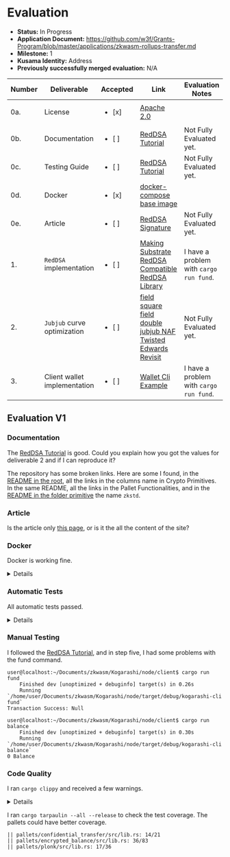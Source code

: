 
# Evaluation

- **Status:** In Progress
- **Application Document:** https://github.com/w3f/Grants-Program/blob/master/applications/zkwasm-rollups-transfer.md
- **Milestone:** 1
- **Kusama Identity:** Address
- **Previously successfully merged evaluation:** N/A

| Number | Deliverable | Accepted | Link | Evaluation Notes |
| ------ | ----------- | -------- | ---- |----------------- |
| 0a. | License | <ul><li>[x] </li></ul>| [Apache 2.0](https://github.com/KogarashiNetwork/Kogarashi/blob/master/LICENSE) | |
| 0b. | Documentation | <ul><li>[ ] </li></ul>| [RedDSA Tutorial](https://kogarashinetwork.github.io/Kogarashi/tutorial/reddsa_wallet/)| Not Fully Evaluated yet. |
| 0c. | Testing Guide | <ul><li>[ ] </li></ul>| [RedDSA Tutorial](https://kogarashinetwork.github.io/Kogarashi/tutorial/reddsa_wallet/)| Not Fully Evaluated yet. |
| 0d. | Docker | <ul><li>[x] </li></ul>| [docker-compose](https://github.com/KogarashiNetwork/Kogarashi/blob/master/docker-compose.yml) [base image](https://github.com/KogarashiNetwork/Kogarashi/tree/master/docker) | |
| 0e. | Article | <ul><li>[ ] </li></ul>| [RedDSA Signature](https://kogarashinetwork.github.io/Kogarashi/technical/reddsa_signature/)| Not Fully Evaluated yet. |
| 1. | `RedDSA` implementation | <ul><li>[ ] </li></ul>| [Making Substrate RedDSA Compatible](https://github.com/KogarashiNetwork/zksubstrate/compare/49a4103...95f493c) [RedDSA Library](https://github.com/KogarashiNetwork/Kogarashi/tree/master/primitive/redjubjub) | I have a problem with `cargo run fund`.  |
| 2. | `Jubjub` curve optimization | <ul><li>[ ] </li></ul>| [field square](https://github.com/KogarashiNetwork/Kogarashi/pull/64) [field double](https://github.com/KogarashiNetwork/Kogarashi/pull/63) [jubjub NAF](https://github.com/KogarashiNetwork/Kogarashi/pull/60) [Twisted Edwards Revisit](https://github.com/KogarashiNetwork/Kogarashi/pull/68) | Not Fully Evaluated yet. |
|3. | Client wallet implementation | <ul><li>[ ] </li></ul>| [Wallet Cli Example](https://github.com/KogarashiNetwork/Kogarashi/tree/master/node/client) | I have a problem with `cargo run fund`.  |

## Evaluation V1

### Documentation

The [RedDSA Tutorial](https://kogarashinetwork.github.io/Kogarashi/tutorial/reddsa_wallet/) is good. Could you explain how you got the values for deliverable 2 and if I can reproduce it?

The repository has some broken links. Here are some I found, in the [README in the root](https://github.com/KogarashiNetwork/Kogarashi/blob/master/README.md), all the links in the columns name in Crypto Primitives. In the same README, all the links in the Pallet Functionalities, and in the [README in the folder primitive](https://github.com/KogarashiNetwork/Kogarashi/tree/master/primitive) the name `zkstd`.

### Article

Is the article only [this page](https://kogarashinetwork.github.io/Kogarashi/technical/reddsa_signature/), or is it the all the content of the site? 

### Docker

Docker is working fine.

<details>

```
user@localhost:~/Documents/zkwasm/Kogarashi$ docker compose up
[+] Running 4/4
 ✔ kogarashi 3 layers [⣿⣿⣿]  	0B/0B  	Pulled                    	52.8s
   ✔ 31e352740f53 Pull complete                                        	4.8s
   ✔ 6fc10cc2f7e9 Pull complete                                       	49.9s
   ✔ d39adfd3c03d Pull complete                                       	50.3s
[+] Running 2/2
 ✔ Network kogarashi_default  Created                                  	0.1s
 ✔ Container kogarashi    	Created                                  	6.0s
Attaching to kogarashi
kogarashi  | 2023-08-08 10:59:57 It isn't safe to expose RPC publicly without a proxy server that filters available set of RPC methods.    
kogarashi  | 2023-08-08 10:59:57 Substrate Node    
kogarashi  | 2023-08-08 10:59:57 ✌️  version 3.0.0-9dfdb5c-x86_64-linux-musl    
kogarashi  | 2023-08-08 10:59:57 ❤️  by Kogarashi Dev Team <https://github.com/KogarashiNetwork/Kogarashi>, 2017-2023    
kogarashi  | 2023-08-08 10:59:57 📋 Chain specification: Development    
kogarashi  | 2023-08-08 10:59:57 🏷 Node name: last-flight-5189    
kogarashi  | 2023-08-08 10:59:57 👤 Role: AUTHORITY    
kogarashi  | 2023-08-08 10:59:57 💾 Database: RocksDb at /root/.local/share/kogarashi/chains/dev/db    
kogarashi  | 2023-08-08 10:59:57 ⛓  Native runtime: kogarashi-node-100 (kogarashi-node-1.tx1.au1)    
kogarashi  | 2023-08-08 10:59:57 🔨 Initializing Genesis block/state (state: 0x034a…f04c, header-hash: 0x8ce7…8d0d)    
kogarashi  | 2023-08-08 10:59:57 👴 Loading GRANDPA authority set from genesis on what appears to be first startup.    
kogarashi  | 2023-08-08 10:59:57 ⏱  Loaded block-time = 6000 milliseconds from genesis on first-launch    
kogarashi  | 2023-08-08 10:59:57 Using default protocol ID "sup" because none is configured in the chain specs    
kogarashi  | 2023-08-08 10:59:57 🏷 Local node identity is: 12D3KooWEjrwPHbeuPTRrqWSYTByBxSMBtPy27z1nJujW7tJ3N2p    
kogarashi  | 2023-08-08 10:59:57 📦 Highest known block at #0    
kogarashi  | 2023-08-08 10:59:57 〽️ Prometheus server started at 127.0.0.1:9615    
kogarashi  | 2023-08-08 10:59:57 Listening for new connections on 127.0.0.1:9944.    
kogarashi  | 2023-08-08 11:00:00 🙌 Starting consensus session on top of parent 0x8ce769583cad2b8a6853624ab2e23d97c22fb58852ca6a5b42ce36c10f618d0d    
kogarashi  | 2023-08-08 11:00:00 🎁 Prepared block for proposing at 1 [hash: 0xb741ac228827d6a996f9a9a98c00400945e9b20599940ab6a82a59cc7958bca6; parent_hash: 0x8ce7…8d0d; extrinsics (1): [0xfc12…8f05]]    
kogarashi  | 2023-08-08 11:00:00 🔖 Pre-sealed block for proposal at 1. Hash now 0x8d1de5647a9a7378dffcb14dd38b6aaff243a1ecd6c7716924743f490c7ea6b2, previously 0xb741ac228827d6a996f9a9a98c00400945e9b20599940ab6a82a59cc7958bca6.    
kogarashi  | 2023-08-08 11:00:00 ✨ Imported #1 (0x8d1d…a6b2)    
kogarashi  | 2023-08-08 11:00:00 🙌 Starting consensus session on top of parent 0x8d1de5647a9a7378dffcb14dd38b6aaff243a1ecd6c7716924743f490c7ea6b2    
kogarashi  | 2023-08-08 11:00:00 🎁 Prepared block for proposing at 2 [hash: 0xfb8836a9fc4d2676f10650984274a1cc176adb6a12c1702c81f5ca10183f3320; parent_hash: 0x8d1d…a6b2; extrinsics (1): [0xdd1e…5885]]    
kogarashi  | 2023-08-08 11:00:00 🔖 Pre-sealed block for proposal at 2. Hash now 0x474ddb146b685fd3eb3465ef510763cd1a6916fbb13a672be9f965373ecdeedb, previously 0xfb8836a9fc4d2676f10650984274a1cc176adb6a12c1702c81f5ca10183f3320.    
kogarashi  | 2023-08-08 11:00:00 ✨ Imported #2 (0x474d…eedb)    
kogarashi  | 2023-08-08 11:00:02 💤 Idle (0 peers), best: #2 (0x474d…eedb), finalized #0 (0x8ce7…8d0d), ⬇ 0 ⬆ 0    
```

</details>

### Automatic Tests

All automatic tests passed.

<details>

```
 	Running unittests src/lib.rs (target/release/deps/bls_12_381-06a39bc13b8ce55b)

running 63 tests
test fqn::tests::fq12_field_subtraction_test ... ok
test fqn::tests::fq12_field_comparator_test ... ok
test fqn::tests::fq12_field_addition_test ... ok
test fqn::tests::fq12_field_inversion_test ... ok
test fqn::tests::fq2_field_subtraction_test ... ok
test fqn::tests::fq2_field_addition_test ... ok
test fqn::tests::fq2_mul_nonresidue_test ... ok
test fqn::tests::fq2_field_comparator_test ... ok
test fqn::tests::fq2_field_inversion_test ... ok
test fqn::tests::fq12_field_squaring_test ... ok
test fr::tests::bls12_381_scalar_addition_test ... ok
test fqn::tests::fq6_field_addition_test ... ok
test fr::tests::bls12_381_scalar_comparator_test ... ok
test fr::tests::bls12_381_scalar_inversion_test ... ok
test fqn::tests::fq12_field_multiplication_test ... ok
test fr::tests::test_root_of_unity ... ok
test fqn::tests::fq2_field_squaring_test ... ok
test fr::tests::test_sqrt ... ok
test fqn::tests::fq6_field_comparator_test ... ok
test fr::tests::bls12_381_scalar_subtraction_test ... ok
test g1::tests::bls12_381_affine_identity_test ... ok
test g1::tests::bls12_381_affine_is_on_curve_test ... ok
test fqn::tests::fq6_field_inversion_test ... ok
test g1::tests::bls12_381_affine_doubling_test ... ok
test g1::tests::bls12_381_mix_addition_test ... ok
test g1::tests::bls12_381_affine_scalar_test ... ok
test fr::tests::bls12_381_scalar_squaring_test ... ok
test g1::tests::bls12_381_coordinate_transformation_test ... ok
test g1::tests::bls12_381_affine_addition_test ... ok
test g1::tests::bls12_381_projective_identity_test ... ok
test g1::tests::bls12_381_projective_is_on_curve_test ... ok
test g1::tests::bls12_381_mix_doubling_test ... ok
test g1::tests::bls_operations ... ok
test g1::tests::test_batch_normalize ... ok
test g1::tests::bls12_381_mix_scalar_test ... ok
test g1::tests::bls12_381_projective_doubling_test ... ok
test g2::tests::bls12_381_affine_identity_test ... ok
test g2::tests::bls12_381_affine_is_on_curve_test ... ok
test g1::tests::bls12_381_projective_scalar_test ... ok
test g2::tests::bls12_381_affine_doubling_test ... ok
test g2::tests::bls12_381_mix_addition_test ... ok
test g2::tests::bls12_381_affine_scalar_test ... ok
test fqn::tests::fq6_field_subtraction_test ... ok
test fr::tests::bls12_381_scalar_multiplication_test ... ok
test g2::tests::bls12_381_coordinate_transformation_test ... ok
test g1::tests::bls12_381_projective_addition_test ... ok
test g2::tests::bls12_381_projective_is_on_curve_test ... ok
test g2::tests::bls12_381_projective_identity_test ... ok
test g2::tests::bls12_381_mix_doubling_test ... ok
test g2::tests::bls12_381_mix_scalar_test ... ok
test g2::tests::bls12_381_projective_doubling_test ... ok
test g2::tests::bls12_381_projective_scalar_test ... ok
test g2::tests::bls12_381_affine_addition_test ... ok
test g2::tests::bls12_381_projective_addition_test ... ok
test fqn::tests::fq2_field_multiplication_test ... ok
test fqn::tests::fq6_field_squaring_test ... ok
test fqn::tests::fq6_mul_nonresidue_test ... ok
test fqn::tests::fq6_mul_by_1_test ... ok
test fqn::tests::fq6_field_multiplication_test ... ok
test fqn::tests::fq6_mul_by_01_test ... ok
test fqn::tests::fq12_frobenius_map_test ... ok
test fqn::tests::fq12_mul_by_014_test ... ok
test fr::tests::test_serde ... ok

test result: ok. 63 passed; 0 failed; 0 ignored; 0 measured; 0 filtered out; finished in 3.46s

 	Running unittests src/lib.rs (target/release/deps/confidential_transfer-322d2378c31978be)

running 2 tests
test mock::__construct_runtime_integrity_test::runtime_integrity_tests ... ok
test tests::plonk_test::confidential_transfer_test ... ok

test result: ok. 2 passed; 0 failed; 0 ignored; 0 measured; 0 filtered out; finished in 22.97s

 	Running tests/multi_scalar_multiplication.rs (target/release/deps/multi_scalar_multiplication-f1d735a9f990367e)

running 1 test
test multi_scalar_multiplication_test ... ok

test result: ok. 1 passed; 0 failed; 0 ignored; 0 measured; 0 filtered out; finished in 0.02s

 	Running tests/pairing.rs (target/release/deps/pairing-8dace37104badd3a)

running 5 tests
test final_exp_test ... ok
test generator_pairing_test ... ok
test unitary_test ... ok
test pairing_test ... ok
test multi_miller_loop_test ... ok

test result: ok. 5 passed; 0 failed; 0 ignored; 0 measured; 0 filtered out; finished in 0.09s

 	Running unittests src/lib.rs (target/release/deps/jub_jub-961c0998509eb491)

running 22 tests
test curve::tests::jubjub_affine_is_on_curve_test ... ok
test curve::tests::jubjub_affine_identity_test ... ok
test curve::tests::jubjub_projective_is_on_curve_test ... ok
test curve::tests::jubjub_projective_identity_test ... ok
test curve::tests::jubjub_mix_addition_test ... ok
test curve::tests::jubjub_mix_doubling_test ... ok
test fp::tests::test_from_hex ... ok
test curve::tests::jubjub_mix_scalar_test ... ok
test curve::tests::jubjub_projective_scalar_test ... ok
test curve::tests::jubjub_affine_scalar_test ... ok
test curve::tests::jubjub_affine_doubling_test ... ok
test curve::tests::jubjub_projective_doubling_test ... ok
test curve::tests::jubjub_coordinate_transformation_test ... ok
test curve::tests::jubjub_projective_addition_test ... ok
test curve::tests::jubjub_affine_addition_test ... ok
test fp::tests::fp_field_addition_test ... ok
test fp::tests::fp_field_comparator_test ... ok
test fp::tests::fp_field_subtraction_test ... ok
test fp::tests::fp_field_inversion_test ... ok
test fp::tests::fp_field_squaring_test ... ok
test fp::tests::fp_field_multiplication_test ... ok
test curve::tests::test_serde ... ok

test result: ok. 22 passed; 0 failed; 0 ignored; 0 measured; 0 filtered out; finished in 0.22s

 	Running unittests src/lib.rs (target/release/deps/pallet_encrypted_balance-6e83e95ac9001f82)

running 7 tests
test tests_composite::__construct_runtime_integrity_test::runtime_integrity_tests ... ok
test tests_local::__construct_runtime_integrity_test::runtime_integrity_tests ... ok
test tests_composite::force_transfer_works ... ok
test tests_local::emit_events ... ok
test tests_composite::balance_transfer_works ... ok
test tests_local::balance_transfer_works ... ok
test tests_local::force_transfer_works ... ok

test result: ok. 7 passed; 0 failed; 0 ignored; 0 measured; 0 filtered out; finished in 0.00s

 	Running unittests src/lib.rs (target/release/deps/pallet_plonk-cc53559983d424a3)

running 4 tests
test mock::__construct_runtime_integrity_test::runtime_integrity_tests ... ok
test tests::__construct_runtime_integrity_test::runtime_integrity_tests ... ok
test tests::plonk_test::trusted_setup ... ok
test tests::plonk_test::default_test ... ok

test result: ok. 4 passed; 0 failed; 0 ignored; 0 measured; 0 filtered out; finished in 1.64s

 	Running unittests src/lib.rs (target/release/deps/poly_commit-1b2f1616d91641d6)

running 4 tests
test fft::tests::fft_multiplication_test ... ok
test poly::tests::polynomial_scalar ... ok
test poly::tests::polynomial_division_test ... ok
test fft::tests::fft_transformation_test ... ok

test result: ok. 4 passed; 0 failed; 0 ignored; 0 measured; 0 filtered out; finished in 0.05s

 	Running unittests src/lib.rs (target/release/deps/red_jubjub-c6a6b5a67c02e51f)

running 1 test
test tests::signature_test ... ok

test result: ok. 1 passed; 0 failed; 0 ignored; 0 measured; 0 filtered out; finished in 0.79s

 	Running unittests src/lib.rs (target/release/deps/she_elgamal-d486b7af26b891d1)

running 3 tests
test tests::test_elgamal ... ok
test tests::test_encrypt_decrypt ... ok
test tests::test_homomorphic ... ok

test result: ok. 3 passed; 0 failed; 0 ignored; 0 measured; 0 filtered out; finished in 0.04s

 	Running unittests src/lib.rs (target/release/deps/zero_plonk-a9760c0893416cc9)

running 8 tests
test bit_iterator::test::test_bit_iterator8 ... ok
test permutation::test::test_permutation_compute_sigmas ... ok
test permutation::test::test_permutation_format ... ok
test util::test::test_batch_inversion ... ok
test permutation::test::test_basic_slow_permutation_poly ... ok
test commitment_scheme::kzg10::srs::test::test_powers_of ... ok
test permutation::test::test_permutation_compute_sigmas_only_left_wires ... ok
test commitment_scheme::kzg10::key::test::test_basic_commit ... ok

test result: ok. 8 passed; 0 failed; 0 ignored; 0 measured; 0 filtered out; finished in 0.01s

 	Running tests/boolean.rs (target/release/deps/boolean-26ce70c1522f478c)

running 2 tests
test boolean_works ... ok
test select_works ... ok

test result: ok. 2 passed; 0 failed; 0 ignored; 0 measured; 0 filtered out; finished in 0.39s

 	Running tests/decomposition.rs (target/release/deps/decomposition-30be669cf7fee5df)

running 1 test
test decomposition_works ... ok

test result: ok. 1 passed; 0 failed; 0 ignored; 0 measured; 0 filtered out; finished in 1.72s

 	Running tests/ecc.rs (target/release/deps/ecc-7a8c1b6f87efd377)

running 3 tests
test add_point_works ... ok
test mul_generator_works ... ok
test mul_point_works ... ok

test result: ok. 3 passed; 0 failed; 0 ignored; 0 measured; 0 filtered out; finished in 4.84s

 	Running tests/logic.rs (target/release/deps/logic-66f07de980c4e9ba)

running 2 tests
test logic_and_works ... ok
test logic_xor_works ... ok

test result: ok. 2 passed; 0 failed; 0 ignored; 0 measured; 0 filtered out; finished in 0.84s

 	Running tests/range.rs (target/release/deps/range-ef4bc6459f40d00f)

running 1 test
test range_works ... ok

test result: ok. 1 passed; 0 failed; 0 ignored; 0 measured; 0 filtered out; finished in 0.21s

 	Running unittests src/lib.rs (target/release/deps/zkruntime-655540e255563adc)

running 1 test
test __construct_runtime_integrity_test::runtime_integrity_tests ... ok

test result: ok. 1 passed; 0 failed; 0 ignored; 0 measured; 0 filtered out; finished in 0.00s


 	Running tests/limbs.rs (target/release/deps/arithmetics-98a15ef40fe1f67e)

running 12 tests
test jubjub_limbs_tests::jubjub_limbs_tests_invert_test ... ok
test bls12_381_limbs_tests::bls12_381_limbs_tests_sub_test ... ok
test jubjub_limbs_tests::jubjub_limbs_tests_add_test ... ok
test jubjub_limbs_tests::jubjub_limbs_tests_power_test ... ok
test jubjub_limbs_tests::jubjub_limbs_tests_sub_test ... ok
test bls12_381_limbs_tests::bls12_381_limbs_tests_add_test ... ok
test jubjub_limbs_tests::jubjub_limbs_tests_square_test ... ok
test bls12_381_limbs_tests::bls12_381_limbs_tests_power_test ... ok
test bls12_381_limbs_tests::bls12_381_limbs_tests_square_test ... ok
test jubjub_limbs_tests::jubjub_limbs_tests_mul_test ... ok
test bls12_381_limbs_tests::bls12_381_limbs_tests_mul_test ... ok
test bls12_381_limbs_tests::bls12_381_limbs_tests_invert_test ... ok

test result: ok. 12 passed; 0 failed; 0 ignored; 0 measured; 0 filtered out; finished in 0.00s

 	Running tests/points.rs (target/release/deps/points-719063068a0ce520)

running 4 tests
test twisted_edwards_points_tests::addition_test ... ok
test twisted_edwards_points_tests::scalar_test ... ok
test twisted_edwards_points_tests::is_on_curve_affine ... ok
test twisted_edwards_points_tests::is_on_curve_extended ... ok

test result: ok. 4 passed; 0 failed; 0 ignored; 0 measured; 0 filtered out; finished in 0.00s

   Doc-tests pallet-encrypted-balance

running 2 tests
test src/lib.rs - (line 96) ... ok
test src/lib.rs - (line 110) ... ok

test result: ok. 2 passed; 0 failed; 0 ignored; 0 measured; 0 filtered out; finished in 0.19s

   Doc-tests zkstd

running 2 tests
test src/lib.rs - (line 41) ... ok
test src/lib.rs - (line 139) ... ok

test result: ok. 2 passed; 0 failed; 0 ignored; 0 measured; 0 filtered out; finished in 0.23s
```

</details>

### Manual Testing

I followed the [RedDSA Tutorial](https://kogarashinetwork.github.io/Kogarashi/tutorial/reddsa_wallet/), and in step five, I had some problems with the fund command.

```
user@localhost:~/Documents/zkwasm/Kogarashi/node/client$ cargo run fund
	Finished dev [unoptimized + debuginfo] target(s) in 0.26s
 	Running `/home/user/Documents/zkwasm/Kogarashi/node/target/debug/kogarashi-cli fund`
Transaction Success: Null

user@localhost:~/Documents/zkwasm/Kogarashi/node/client$ cargo run balance
	Finished dev [unoptimized + debuginfo] target(s) in 0.30s
 	Running `/home/user/Documents/zkwasm/Kogarashi/node/target/debug/kogarashi-cli balance`
0 Balance
```

### Code Quality

I ran `cargo clippy` and received a few warnings.

<details>

```
user@localhost:~/Documents/zkwasm/Kogarashi$ cargo clippy
warning: profiles for the non root package will be ignored, specify profiles at the workspace root:
package:   /home/user/Documents/zkwasm/Kogarashi/primitive/plonk/Cargo.toml
workspace: /home/user/Documents/zkwasm/Kogarashi/Cargo.toml
warning: unneeded unit return type
   --> pallets/encrypted_balance/src/lib.rs:328:15
	|
328 | 	#[pallet::event]
	|           	^^^^^ help: remove the `-> ()`
	|
	= help: for further information visit https://rust-lang.github.io/rust-clippy/master/index.html#unused_unit
	= note: `#[warn(clippy::unused_unit)]` on by default

warning: unneeded unit expression
   --> pallets/encrypted_balance/src/lib.rs:328:15
	|
328 | 	#[pallet::event]
	|           	^^^^^ help: remove the final `()`
	|
	= help: for further information visit https://rust-lang.github.io/rust-clippy/master/index.html#unused_unit

warning: unneeded unit return type
  --> pallets/plonk/src/lib.rs:99:15
   |
99 | 	#[pallet::event]
   |           	^^^^^ help: remove the `-> ()`
   |
   = help: for further information visit https://rust-lang.github.io/rust-clippy/master/index.html#unused_unit
   = note: `#[warn(clippy::unused_unit)]` on by default

warning: unneeded unit expression
  --> pallets/plonk/src/lib.rs:99:15
   |
99 | 	#[pallet::event]
   |           	^^^^^ help: remove the final `()`
   |
   = help: for further information visit https://rust-lang.github.io/rust-clippy/master/index.html#unused_unit

warning: statement with no effect
   --> pallets/plonk/src/lib.rs:183:17
	|
183 |             	Event::<T>::TrustedSetup(pp);
	|             	^^^^^^^^^^^^^^^^^^^^^^^^^^^^^
	|
	= help: for further information visit https://rust-lang.github.io/rust-clippy/master/index.html#no_effect
	= note: `#[warn(clippy::no_effect)]` on by default

warning: `pallet-encrypted-balance` (lib) generated 2 warnings (run `cargo fix --lib -p pallet-encrypted-balance` to apply 1 suggestion)
warning: `pallet-plonk` (lib) generated 3 warnings (run `cargo fix --lib -p pallet-plonk` to apply 1 suggestion)
	Finished dev [unoptimized + debuginfo] target(s) in 0.21s
```

</details>

I ran `cargo tarpaulin --all --release` to check the test coverage. The pallets could have better coverage.

```
|| pallets/confidential_transfer/src/lib.rs: 14/21
|| pallets/encrypted_balance/src/lib.rs: 36/83
|| pallets/plonk/src/lib.rs: 17/36
```
